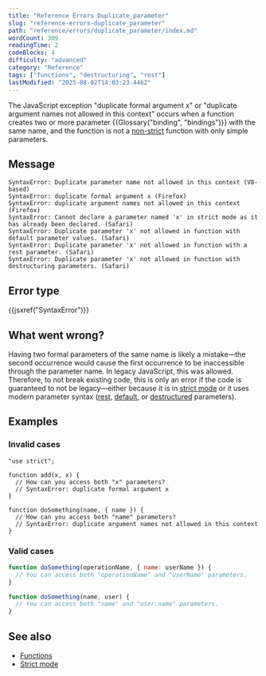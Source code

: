 ```yaml
---
title: "Reference Errors Duplicate_parameter"
slug: "reference-errors-duplicate_parameter"
path: "reference/errors/duplicate_parameter/index.md"
wordCount: 309
readingTime: 2
codeBlocks: 4
difficulty: "advanced"
category: "Reference"
tags: ["functions", "destructuring", "rest"]
lastModified: "2025-08-02T14:03:23.446Z"
---
```



The JavaScript exception "duplicate formal argument x" or "duplicate argument names not allowed in this context" occurs when a function creates two or more parameter {{Glossary("binding", "bindings")}} with the same name, and the function is not a [non-strict](/en-US/docs/Web/JavaScript/Reference/Strict_mode) function with only simple parameters.

## Message

```plain
SyntaxError: Duplicate parameter name not allowed in this context (V8-based)
SyntaxError: duplicate formal argument x (Firefox)
SyntaxError: duplicate argument names not allowed in this context (Firefox)
SyntaxError: Cannot declare a parameter named 'x' in strict mode as it has already been declared. (Safari)
SyntaxError: Duplicate parameter 'x' not allowed in function with default parameter values. (Safari)
SyntaxError: Duplicate parameter 'x' not allowed in function with a rest parameter. (Safari)
SyntaxError: Duplicate parameter 'x' not allowed in function with destructuring parameters. (Safari)
```

## Error type

{{jsxref("SyntaxError")}}

## What went wrong?

Having two formal parameters of the same name is likely a mistake—the second occurrence would cause the first occurrence to be inaccessible through the parameter name. In legacy JavaScript, this was allowed. Therefore, to not break existing code, this is only an error if the code is guaranteed to not be legacy—either because it is in [strict mode](/en-US/docs/Web/JavaScript/Reference/Strict_mode) or it uses modern parameter syntax ([rest](/en-US/docs/Web/JavaScript/Reference/Functions/rest_parameters), [default](/en-US/docs/Web/JavaScript/Reference/Functions/Default_parameters), or [destructured](/en-US/docs/Web/JavaScript/Reference/Operators/Destructuring) parameters).

## Examples

### Invalid cases

```js-nolint example-bad
"use strict";

function add(x, x) {
  // How can you access both "x" parameters?
  // SyntaxError: duplicate formal argument x
}
```

```js-nolint example-bad
function doSomething(name, { name }) {
  // How can you access both "name" parameters?
  // SyntaxError: duplicate argument names not allowed in this context
}
```

### Valid cases

```js example-good
function doSomething(operationName, { name: userName }) {
  // You can access both "operationName" and "userName" parameters.
}

function doSomething(name, user) {
  // You can access both "name" and "user.name" parameters.
}
```

## See also

- [Functions](/en-US/docs/Web/JavaScript/Reference/Functions)
- [Strict mode](/en-US/docs/Web/JavaScript/Reference/Strict_mode)
